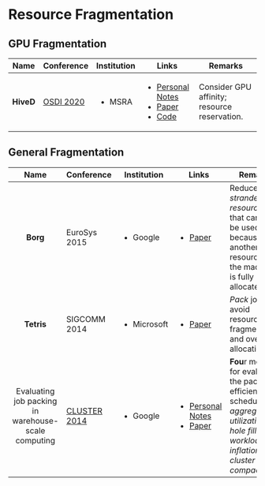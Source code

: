# Resource Fragmentation

## GPU Fragmentation

|    Name   | Conference                            | Institution            | Links                                                                                                                                                                                                                                               | Remarks                                      |
| :-------: | ------------------------------------- | ---------------------- | --------------------------------------------------------------------------------------------------------------------------------------------------------------------------------------------------------------------------------------------------- | -------------------------------------------- |
| **HiveD** | [OSDI 2020](../Conference/OSDI-2020/) | <ul><li>MSRA</li></ul> | <ul><li><a href="../Conference/OSDI-2020/hived.md">Personal Notes</a></li><li><a href="https://www.usenix.org/conference/osdi20/presentation/zhao-hanyu">Paper</a></li><li><a href="https://github.com/microsoft/hivedscheduler">Code</a></li></ul> | Consider GPU affinity; resource reservation. |

## General Fragmentation

|                         Name                        | Conference                                  | Institution                 | Links                                                                                                                                                                                                                                                 | Remarks                                                                                                                                                    |
| :-------------------------------------------------: | ------------------------------------------- | --------------------------- | ----------------------------------------------------------------------------------------------------------------------------------------------------------------------------------------------------------------------------------------------------- | ---------------------------------------------------------------------------------------------------------------------------------------------------------- |
|                       **Borg**                      | EuroSys 2015                                | <ul><li>Google</li></ul>    | <ul><li><a href="https://dl.acm.org/doi/10.1145/2741948.2741964">Paper</a></li></ul>                                                                                                                                                                  | Reduce _stranded resources_ that cannot be used because another resource on the machine is fully allocated.                                                |
|                      **Tetris**                     | SIGCOMM 2014                                | <ul><li>Microsoft</li></ul> | <ul><li><a href="https://dl.acm.org/doi/10.1145/2619239.2626334">Paper</a></li></ul>                                                                                                                                                                  | _Pack_ jobs to avoid resource fragmentation and over-allocation.                                                                                           |
| Evaluating job packing in warehouse-scale computing | [CLUSTER 2014](../Conference/CLUSTER-2014/) | <ul><li>Google</li></ul>    | <ul><li><a href="../Conference/CLUSTER-2014/evaluating-job-packing-in-warehouse-scale-computing.md">Personal Notes</a></li><li><a href="https://static.googleusercontent.com/media/research.google.com/en/pubs/archive/43103.pdf">Paper</a></li></ul> | **Fou**r metrics for evaluating the packing efficiency of schedulers: _aggregate utilization_, _hole filling_, _workload inflation_, _cluster compaction_. |
